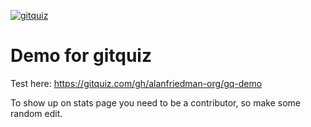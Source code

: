 [![gitquiz](https://gitquiz.com/gh/alanfriedman-org/gq-demo/badge)](https://gitquiz.com/gh/alanfriedman-org/gq-demo/stats)

# Demo for gitquiz

Test here: https://gitquiz.com/gh/alanfriedman-org/gq-demo

To show up on stats page you need to be a contributor, so make some random edit.
